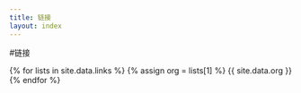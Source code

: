 ```yaml
---
title: 链接
layout: index
---
```


#链接

{% for lists in site.data.links %}
{% assign org = lists[1] %}
{{ site.data.org }}
{% endfor %}
